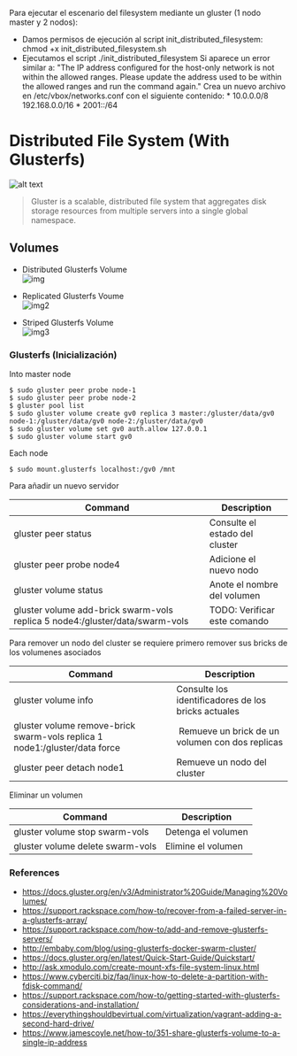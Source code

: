Para ejecutar el escenario del filesystem mediante un gluster (1 nodo master y 2 nodos):
- Damos permisos de ejecución al script init_distributed_filesystem: chmod +x init_distributed_filesystem.sh 
- Ejecutamos el script ./init_distributed_filesystem
Si aparece un error similar a:
"The IP address configured for the host-only network is not within the allowed ranges. 
Please update the address used to be within the allowed ranges and run the command again."
Crea un nuevo archivo en /etc/vbox/networks.conf con el siguiente contenido:
\* 10.0.0.0/8 192.168.0.0/16
\* 2001::/64

# Distributed File System (With Glusterfs)

![alt text](https://docs.gluster.org/en/v3/images/640px-GlusterFS_Architecture.png "gluster")  
> Gluster is a scalable, distributed file system that aggregates disk storage resources from multiple servers into a single global namespace.

## Volumes  

- Distributed Glusterfs Volume  
![img](https://cloud.githubusercontent.com/assets/10970993/7412364/ac0a300c-ef5f-11e4-8599-e7d06de1165c.png)

- Replicated Glusterfs Voume  
![img2](https://cloud.githubusercontent.com/assets/10970993/7412379/d75272a6-ef5f-11e4-869a-c355e8505747.png)

- Striped Glusterfs Volume  
![img3](https://cloud.githubusercontent.com/assets/10970993/7412379/d75272a6-ef5f-11e4-869a-c355e8505747.png)

### Glusterfs (Inicialización)

Into master node
```
$ sudo gluster peer probe node-1
$ sudo gluster peer probe node-2
$ gluster pool list
$ sudo gluster volume create gv0 replica 3 master:/gluster/data/gv0 node-1:/gluster/data/gv0 node-2:/gluster/data/gv0
$ sudo gluster volume set gv0 auth.allow 127.0.0.1
$ sudo gluster volume start gv0
```

Each node
```
$ sudo mount.glusterfs localhost:/gv0 /mnt
```

Para añadir un nuevo servidor

| Command  | Description  |
|---|---|
| gluster peer status | Consulte el estado del cluster |
| gluster peer probe node4 | Adicione el nuevo nodo |
| gluster volume status | Anote el nombre del volumen |
| gluster volume add-brick swarm-vols replica 5 node4:/gluster/data/swarm-vols | TODO: Verificar este comando |

Para remover un nodo del cluster se requiere primero remover sus bricks de los volumenes asociados

| Command  | Description  |
|---|---|
| gluster volume info | Consulte los identificadores de los bricks actuales |
| gluster volume remove-brick swarm-vols replica 1 node1:/gluster/data force | Remueve un brick de un volumen con dos replicas |
| gluster peer detach node1 | Remueve un nodo del cluster |

Eliminar un volumen

| Command  | Description  |
|---|---|
| gluster volume stop swarm-vols | Detenga el volumen |
| gluster volume delete swarm-vols | Elimine el volumen |


### References
* https://docs.gluster.org/en/v3/Administrator%20Guide/Managing%20Volumes/
* https://support.rackspace.com/how-to/recover-from-a-failed-server-in-a-glusterfs-array/
* https://support.rackspace.com/how-to/add-and-remove-glusterfs-servers/
* http://embaby.com/blog/using-glusterfs-docker-swarm-cluster/
* https://docs.gluster.org/en/latest/Quick-Start-Guide/Quickstart/
* http://ask.xmodulo.com/create-mount-xfs-file-system-linux.html
* https://www.cyberciti.biz/faq/linux-how-to-delete-a-partition-with-fdisk-command/
* https://support.rackspace.com/how-to/getting-started-with-glusterfs-considerations-and-installation/
* https://everythingshouldbevirtual.com/virtualization/vagrant-adding-a-second-hard-drive/
* https://www.jamescoyle.net/how-to/351-share-glusterfs-volume-to-a-single-ip-address

